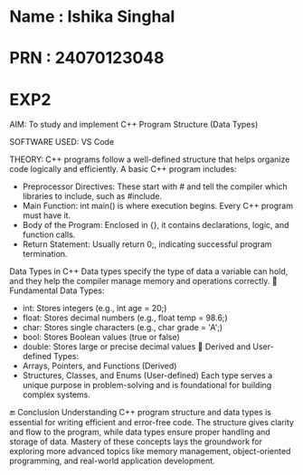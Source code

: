 # Name : Ishika Singhal
# PRN : 24070123048

# EXP2
AIM: 
To study and implement C++ Program Structure (Data Types)

SOFTWARE USED:
VS Code

THEORY:
C++ programs follow a well-defined structure that helps organize code logically and efficiently. A basic C++ program includes:
- Preprocessor Directives: These start with # and tell the compiler which libraries to include, such as #include<iostream>.
- Main Function: int main() is where execution begins. Every C++ program must have it.
- Body of the Program: Enclosed in {}, it contains declarations, logic, and function calls.
- Return Statement: Usually return 0;, indicating successful program termination.

Data Types in C++
Data types specify the type of data a variable can hold, and they help the compiler manage memory and operations correctly.
🔹 Fundamental Data Types:
- int: Stores integers (e.g., int age = 20;)
- float: Stores decimal numbers (e.g., float temp = 98.6;)
- char: Stores single characters (e.g., char grade = 'A';)
- bool: Stores Boolean values (true or false)
- double: Stores large or precise decimal values
🔹 Derived and User-defined Types:
- Arrays, Pointers, and Functions (Derived)
- Structures, Classes, and Enums (User-defined)
Each type serves a unique purpose in problem-solving and is foundational for building complex systems.

🔚 Conclusion
Understanding C++ program structure and data types is essential for writing efficient and error-free code. The structure gives clarity and flow to the program, while data types ensure proper handling and storage of data. Mastery of these concepts lays the groundwork for exploring more advanced topics like memory management, object-oriented programming, and real-world application development.

